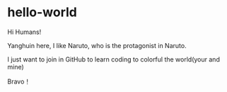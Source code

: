 # hello-world

Hi Humans!

Yanghuin here, I like Naruto, who is the protagonist in Naruto.

I just want to join in GitHub to learn coding to colorful the world(your and mine)

Bravo！

